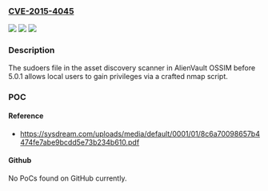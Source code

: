 ### [CVE-2015-4045](https://cve.mitre.org/cgi-bin/cvename.cgi?name=CVE-2015-4045)
![](https://img.shields.io/static/v1?label=Product&message=n%2Fa&color=blue)
![](https://img.shields.io/static/v1?label=Version&message=n%2Fa&color=blue)
![](https://img.shields.io/static/v1?label=Vulnerability&message=n%2Fa&color=brighgreen)

### Description

The sudoers file in the asset discovery scanner in AlienVault OSSIM before 5.0.1 allows local users to gain privileges via a crafted nmap script.

### POC

#### Reference
- https://sysdream.com/uploads/media/default/0001/01/8c6a70098657b4474fe7abe9bcdd5e73b234b610.pdf

#### Github
No PoCs found on GitHub currently.

